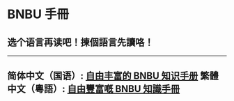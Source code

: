 # BNBU 手冊

## 选个语言再读吧！揀個語言先讀咯！

---
简体中文（国语）: [自由丰富的 BNBU 知识手册](./docs/README.md)
繁體中文（粵語）: [自由豐富嘅 BNBU 知識手冊](./docs/README_yue.md)
---
